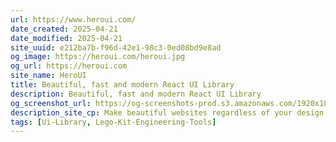 ```yaml
---
url: https://www.heroui.com/
date_created: 2025-04-21
date_modified: 2025-04-21
site_uuid: e212ba7b-f96d-42e1-98c3-0ed08bd9e8ad
og_image: https://heroui.com/heroui.jpg
og_url: https://heroui.com
site_name: HeroUI
title: Beautiful, fast and modern React UI Library
description: Beautiful, fast and modern React UI Library
og_screenshot_url: https://og-screenshots-prod.s3.amazonaws.com/1920x1080/80/false/da42d45e8be238891efe4f303712e51d4c95e4cc215f83a6db6f81a1e8044048.jpeg
description_site_cp: Make beautiful websites regardless of your design experience.
tags: [Ui-Library, Lego-Kit-Engineering-Tools]
---
```


